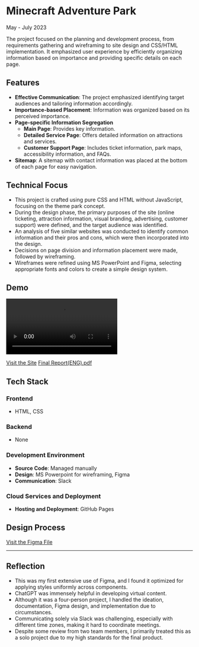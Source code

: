# Minecraft Adventure Park

May - July 2023

The project focused on the planning and development process, from requirements gathering and wireframing to site design and CSS/HTML implementation. It emphasized user experience by efficiently organizing information based on importance and providing specific details on each page.

## Features

- **Effective Communication**: The project emphasized identifying target audiences and tailoring information accordingly.
- **Importance-based Placement**: Information was organized based on its perceived importance.
- **Page-specific Information Segregation**
  - **Main Page**: Provides key information.
  - **Detailed Service Page**: Offers detailed information on attractions and services.
  - **Customer Support Page**: Includes ticket information, park maps, accessibility information, and FAQs.
- **Sitemap**: A sitemap with contact information was placed at the bottom of each page for easy navigation.

## Technical Focus

- This project is crafted using pure CSS and HTML without JavaScript, focusing on the theme park concept.
- During the design phase, the primary purposes of the site (online ticketing, attraction information, visual branding, advertising, customer support) were defined, and the target audience was identified.
- An analysis of five similar websites was conducted to identify common information and their pros and cons, which were then incorporated into the design.
- Decisions on page division and information placement were made, followed by wireframing.
- Wireframes were refined using MS PowerPoint and Figma, selecting appropriate fonts and colors to create a simple design system.

## Demo

<video src="https://github.com/urbanscratcher/project-minecraft-park/assets/17016494/39cbbdab-7c8c-4bc8-a1d0-14bf72e38e6b" controls ></video>


[Visit the Site](https://urbanscratcher.github.io/project-minecraft-park/)
[Final Report(ENG).pdf](https://github.com/urbanscratcher/project-minecraft-park/files/12140175/Report_fin.pdf)


## Tech Stack

### Frontend

- HTML, CSS

### Backend

- None

### Development Environment

- **Source Code**: Managed manually
- **Design**: MS Powerpoint for wireframing, Figma
- **Communication**: Slack

### Cloud Services and Deployment

- **Hosting and Deployment**: GitHub Pages

## Design Process

[Visit the Figma File](https://www.figma.com/file/57ja6lGIQIJfmunKP6jjrb/%5BProject%5D-Minecraft-Theme-Park?type=design&node-id=0%3A1&mode=design&t=iPYF2Hl1DAtTBa92-1)

---

## Reflection

- This was my first extensive use of Figma, and I found it optimized for applying styles uniformly across components.
- ChatGPT was immensely helpful in developing virtual content.
- Although it was a four-person project, I handled the ideation, documentation, Figma design, and implementation due to circumstances.
- Communicating solely via Slack was challenging, especially with different time zones, making it hard to coordinate meetings.
- Despite some review from two team members, I primarily treated this as a solo project due to my high standards for the final product.
